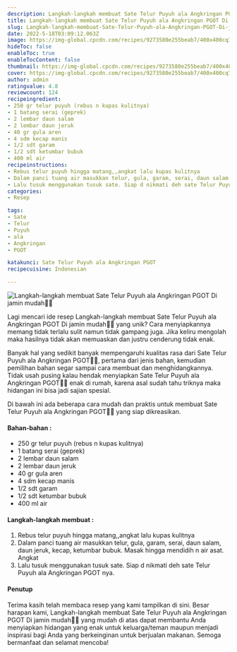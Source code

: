 ```yaml
---
description: Langkah-langkah membuat Sate Telur Puyuh ala Angkringan PGOT Di jamin mudah"
title: Langkah-langkah membuat Sate Telur Puyuh ala Angkringan PGOT Di jamin mudah
slug: Langkah-langkah-membuat-Sate-Telur-Puyuh-ala-Angkringan-PGOT-Di-jamin-mudah
date: 2022-5-18T03:09:12.063Z
image: https://img-global.cpcdn.com/recipes/9273580e255beab7/400x400cq70/photo.jpg
hideToc: false
enableToc: true
enableTocContent: false
thumbnail: https://img-global.cpcdn.com/recipes/9273580e255beab7/400x400cq70/photo.jpg
cover: https://img-global.cpcdn.com/recipes/9273580e255beab7/400x400cq70/photo.jpg
author: admin
ratingvalue: 4.8
reviewcount: 124
recipeingredient:
- 250 gr telur puyuh (rebus n kupas kulitnya)
- 1 batang serai (geprek)
- 2 lembar daun salam
- 2 lembar daun jeruk
- 40 gr gula aren
- 4 sdm kecap manis
- 1/2 sdt garam
- 1/2 sdt ketumbar bubuk
- 400 ml air
recipeinstructions:
- Rebus telur puyuh hingga matang,,angkat lalu kupas kulitnya
- Dalam panci tuang air masukkan telur, gula, garam, serai, daun salam, daun jeruk, kecap, ketumbar bubuk. Masak hingga mendidih n air asat. Angkat
- Lalu tusuk menggunakan tusuk sate. Siap d nikmati deh sate Telur Puyuh ala Angkringan PGOT nya.
categories:
- Resep

tags:
- Sate
- Telur
- Puyuh
- ala
- Angkringan
- PGOT

katakunci: Sate Telur Puyuh ala Angkringan PGOT
recipecuisine: Indonesian

---
```


![Langkah-langkah membuat Sate Telur Puyuh ala Angkringan PGOT Di jamin mudah👩‍🍳](https://img-global.cpcdn.com/recipes/9273580e255beab7/400x400cq70/photo.jpg)

Lagi mencari ide resep Langkah-langkah membuat Sate Telur Puyuh ala Angkringan PGOT Di jamin mudah👩‍🍳 yang unik? Cara menyiapkannya memang tidak terlalu sulit namun tidak gampang juga. Jika keliru mengolah maka hasilnya tidak akan memuaskan dan justru cenderung tidak enak.

Banyak hal yang sedikit banyak mempengaruhi kualitas rasa dari Sate Telur Puyuh ala Angkringan PGOT👩‍🍳, pertama dari jenis bahan, kemudian pemilihan bahan segar sampai cara membuat dan menghidangkannya. Tidak usah pusing kalau hendak menyiapkan Sate Telur Puyuh ala Angkringan PGOT👩‍🍳 enak di rumah, karena asal sudah tahu triknya maka hidangan ini bisa jadi sajian spesial.

Di bawah ini ada beberapa cara mudah dan praktis untuk membuat Sate Telur Puyuh ala Angkringan PGOT👩‍🍳 yang siap dikreasikan.

<!--inarticleads1-->

#### Bahan-bahan :

- 250 gr telur puyuh (rebus n kupas kulitnya)
- 1 batang serai (geprek)
- 2 lembar daun salam
- 2 lembar daun jeruk
- 40 gr gula aren
- 4 sdm kecap manis
- 1/2 sdt garam
- 1/2 sdt ketumbar bubuk
- 400 ml air

<!--inarticleads2-->

#### Langkah-langkah membuat :

1. Rebus telur puyuh hingga matang,,angkat lalu kupas kulitnya
1. Dalam panci tuang air masukkan telur, gula, garam, serai, daun salam, daun jeruk, kecap, ketumbar bubuk. Masak hingga mendidih n air asat. Angkat
1. Lalu tusuk menggunakan tusuk sate. Siap d nikmati deh sate Telur Puyuh ala Angkringan PGOT nya.

#### Penutup

Terima kasih telah membaca resep yang kami tampilkan di sini. Besar harapan kami, Langkah-langkah membuat Sate Telur Puyuh ala Angkringan PGOT Di jamin mudah👩‍🍳 yang mudah di atas dapat membantu Anda menyiapkan hidangan yang enak untuk keluarga/teman maupun menjadi inspirasi bagi Anda yang berkeinginan untuk berjualan makanan. Semoga bermanfaat dan selamat mencoba!